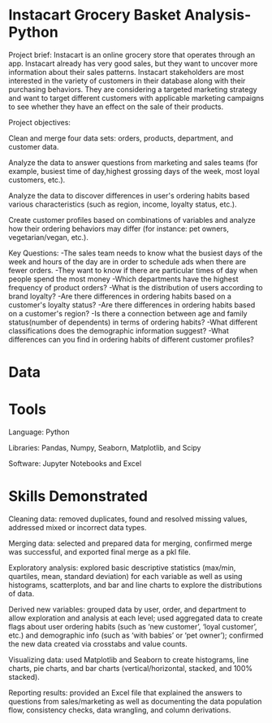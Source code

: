 # Instacart Grocery Basket Analysis-Python
Project brief: 
Instacart is an online grocery store that operates through an app. Instacart already has very good sales, but they want to uncover more information about their sales patterns. Instacart stakeholders are most interested in the variety of customers in their database along with their purchasing behaviors. They are considering a targeted marketing strategy and want to target different customers with applicable marketing campaigns to see whether they have an effect on the sale of their products.

Project objectives: 

Clean and merge four data sets: orders, products, department, and customer data.

Analyze the data to answer questions from marketing and sales teams (for example, busiest time of day,highest grossing days of the week, most loyal customers, etc.).

Analyze the data to discover differences in user's ordering habits based various characteristics (such as region, income, loyalty status, etc.).

Create customer profiles based on combinations of variables and analyze how their ordering behaviors may differ (for instance: pet owners, vegetarian/vegan, etc.).

Key Questions:
-The sales team needs to know what the busiest days of the week and hours of the day are in order to schedule ads when there are fewer orders. 
-They want to know if there are particular times of day when people spend the most money 
-Which departments have the highest frequency of product orders?
-What is the distribution of users according to brand loyalty?
-Are there differences in ordering habits based on a customer's loyalty status?
-Are there differences in ordering habits based on a customer's region?
-Is there a connection between age and family status(number of dependents) in terms of ordering habits?
-What different classifications does the demographic information suggest?
-What differences can you find in ordering habits of different customer profiles?

# Data

# Tools 
Language: Python

Libraries: Pandas, Numpy, Seaborn, Matplotlib, and Scipy

Software: Jupyter Notebooks and Excel

# Skills Demonstrated 
Cleaning data: removed duplicates, found and resolved missing values, addressed mixed or incorrect data types.

Merging data: selected and prepared data for merging, confirmed merge was successful, and exported final merge as a pkl file.

Exploratory analysis: explored basic descriptive statistics (max/min, quartiles, mean, standard deviation) for each variable as well as using histograms, scatterplots, and bar and line charts to explore the distributions of data.

Derived new variables: grouped data by user, order, and department to allow exploration and analysis at each level; used aggregated data to create flags about user ordering habits (such as ‘new customer’, ‘loyal customer’, etc.) and demographic info (such as ‘with babies’ or ‘pet owner’); confirmed the new data created via crosstabs and value counts.

Visualizing data: used Matplotlib and Seaborn to create histograms, line charts, pie charts, and bar charts (vertical/horizontal, stacked, and 100% stacked).

Reporting results: provided an Excel file that explained the answers to questions from sales/marketing as well as documenting the data population flow, consistency checks, data wrangling, and column derivations.
